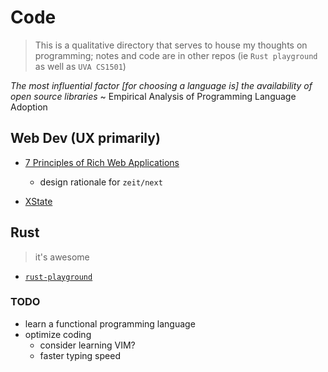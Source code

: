 # Code
> This is a qualitative directory that serves to house my thoughts on programming; notes and code are in other repos (ie `Rust playground` as well as `UVA CS1501`)

*The most influential factor [for choosing a language is] the availability of open source libraries* ~ Empirical Analysis of Programming Language Adoption

## Web Dev (UX primarily)

* [7 Principles of Rich Web Applications](https://rauchg.com/2014/7-principles-of-rich-web-applications)
    * design rationale for `zeit/next`

* [XState](https://github.com/davidkpiano/xstate)

## Rust
> it's awesome

* [`rust-playground`](https://github.com/AmarRSingh/rust-playground)

### TODO
* learn a functional programming language
* optimize coding
    * consider learning VIM?
    * faster typing speed